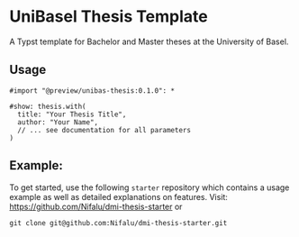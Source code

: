 # UniBasel Thesis Template

A Typst template for Bachelor and Master theses at the University of Basel.

## Usage

```typst
#import "@preview/unibas-thesis:0.1.0": *

#show: thesis.with(
  title: "Your Thesis Title",
  author: "Your Name",
  // ... see documentation for all parameters
)
```

## Example:

To get started, use the following `starter` repository which contains a usage example as well as detailed explanations on features. Visit: https://github.com/Nifalu/dmi-thesis-starter or

```
git clone git@github.com:Nifalu/dmi-thesis-starter.git
```
